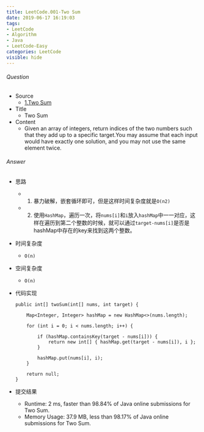 ```yaml
---
title: LeetCode.001-Two Sum
date: 2019-06-17 16:19:03
tags:
- LeetCode
- Algorithm
- Java
- LeetCode-Easy
categories: LeetCode
visible: hide
---
```

###### Question
- Source
	- [1.Two Sum](https://leetcode.com/problems/two-sum/)
- Title
	- Two Sum
- Content
	- Given an array of integers, return indices of the two numbers such that they add up to a specific target.You may assume that each input would have exactly one solution, and you may not use the same element twice.

<!--more-->
###### Answer
- 思路
	- 1. 暴力破解，嵌套循环即可，但是这样时间复杂度就是`O(n2)`
	- 2. 使用`HashMap`，遍历一次，将`nums[i]`和`i`放入`hashMap`中一一对应，这样在遍历到第二个整数的时候，就可以通过`target-nums[i]`是否是hashMap中存在的key来找到这两个整数。
- 时间复杂度
	- `O(n)`
- 空间复杂度
	- `O(n)`
- 代码实现

	```
	public int[] twoSum(int[] nums, int target) {

        Map<Integer, Integer> hashMap = new HashMap<>(nums.length);

        for (int i = 0; i < nums.length; i++) {

            if (hashMap.containsKey(target - nums[i])) {
                return new int[] { hashMap.get(target - nums[i]), i };
            }

            hashMap.put(nums[i], i);
        }

        return null;
    }
	```
- 提交结果
	- Runtime: 2 ms, faster than 98.84% of Java online submissions for Two Sum.
	- Memory Usage: 37.9 MB, less than 98.17% of Java online submissions for Two Sum.	

